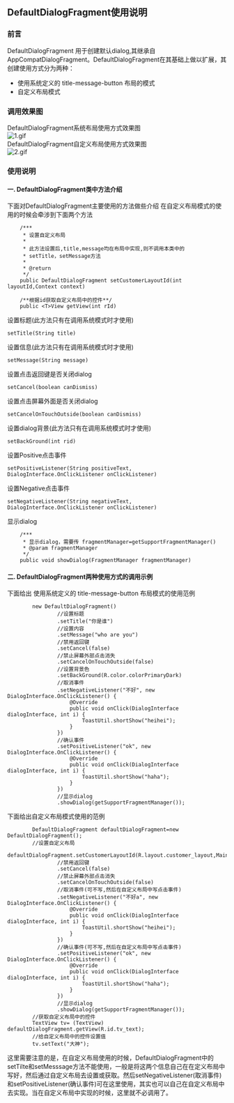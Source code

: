 ## DefaultDialogFragment使用说明

### 前言
DefaultDialogFragment 用于创建默认dialog,其继承自AppCompatDialogFragment。DefaultDialogFragment在其基础上做以扩展，其创建使用方式分为两种：
- 使用系统定义的 title-message-button 布局的模式
- 自定义布局模式

### 调用效果图
DefaultDialogFragment系统布局使用方式效果图  
![1.gif](https://upload-images.jianshu.io/upload_images/6127340-82dba1b6a1cbd2b7.gif?imageMogr2/auto-orient/strip)  
DefaultDialogFragment自定义布局使用方式效果图  
![2.gif](https://upload-images.jianshu.io/upload_images/6127340-698c10ab59962f14.gif?imageMogr2/auto-orient/strip)

### 使用说明
#### 一. DefaultDialogFragment类中方法介绍
下面对DefaultDialogFragment主要使用的方法做些介绍
在自定义布局模式的使用的时候会牵涉到下面两个方法
```
    /***
     * 设置自定义布局
     *
     * 此方法设置后,title,message均在布局中实现,则不调用本类中的
     * setTitle，setMessage方法
     *
     * @return
     */
    public DefaultDialogFragment setCustomerLayoutId(int layoutId,Context context)

    /**根据id获取自定义布局中的控件**/
    public <T>View getView(int rId)
```
设置标题(此方法只有在调用系统模式时才使用)
```
setTitle(String title) 
```
设置信息(此方法只有在调用系统模式时才使用)
```
setMessage(String message)
```
设置点击返回键是否关闭dialog
```
setCancel(boolean canDismiss)
```
设置点击屏幕外面是否关闭dialog
```
setCancelOnTouchOutside(boolean canDismiss) 
```
设置dialog背景(此方法只有在调用系统模式时才使用)
```
setBackGround(int rid)
```
设置Positive点击事件
```
setPositiveListener(String positiveText, DialogInterface.OnClickListener onClickListener)
```
设置Negative点击事件
```
setNegativeListener(String negativeText, DialogInterface.OnClickListener onClickListener)
```
显示dialog
```
    /***
     * 显示dialog，需要传 fragmentManager=getSupportFragmentManager()
     * @param fragmentManager
     */
    public void showDialog(FragmentManager fragmentManager)
```
#### 二. DefaultDialogFragment两种使用方式的调用示例
下面给出 使用系统定义的 title-message-button 布局模式的使用范例
```
        new DefaultDialogFragment()
                //设置标题
                .setTitle("你是谁")
                //设置内容
                .setMessage("who are you")
                //禁用返回键
                .setCancel(false)
                //禁止屏幕外部点击消失
                .setCancelOnTouchOutside(false)
                //设置背景色
                .setBackGround(R.color.colorPrimaryDark)
                //取消事件
                .setNegativeListener("不好", new DialogInterface.OnClickListener() {
                    @Override
                    public void onClick(DialogInterface dialogInterface, int i) {
                        ToastUtil.shortShow("heihei");
                    }
                })
                //确认事件
                .setPositiveListener("ok", new DialogInterface.OnClickListener() {
                    @Override
                    public void onClick(DialogInterface dialogInterface, int i) {
                        ToastUtil.shortShow("haha");
                    }
                })
                //显示dialog
                .showDialog(getSupportFragmentManager());
```
下面给出自定义布局模式使用的范例
```
        DefaultDialogFragment defaultDialogFragment=new DefaultDialogFragment();
        //设置自定义布局
        defaultDialogFragment.setCustomerLayoutId(R.layout.customer_layout,MainActivity.this)
                //禁用返回键
                .setCancel(false)
                //禁止屏幕外部点击消失
                .setCancelOnTouchOutside(false)
                //取消事件(可不写,然后在自定义布局中写点击事件)
                .setNegativeListener("不好a", new DialogInterface.OnClickListener() {
                    @Override
                    public void onClick(DialogInterface dialogInterface, int i) {
                        ToastUtil.shortShow("heihei");
                    }
                })
                //确认事件(可不写,然后在自定义布局中写点击事件)
                .setPositiveListener("ok", new DialogInterface.OnClickListener() {
                    @Override
                    public void onClick(DialogInterface dialogInterface, int i) {
                        ToastUtil.shortShow("haha");
                    }
                })
                //显示dialog
                .showDialog(getSupportFragmentManager());
        //获取自定义布局中的控件
        TextView tv= (TextView) defaultDialogFragment.getView(R.id.tv_text);
        //给自定义布局中的控件设置值
        tv.setText("大神");

```
这里需要注意的是，在自定义布局使用的时候，DefaultDialogFragment中的setTilte和setMesssage方法不能使用，一般是将这两个信息自己在在定义布局中写好，然后通过自定义布局去设置或获取。然后setNegativeListener(取消事件)和setPositiveListener(确认事件)可在这里使用，其实也可以自己在自定义布局中去实现。当在自定义布局中实现的时候，这里就不必调用了。
